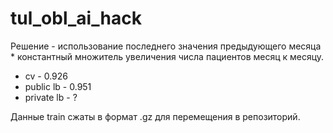 # tul_obl_ai_hack

Решение - использование последнего значения предыдующего месяца * константный множитель увеличения числа пациентов месяц к месяцу.

- cv - 0.926
- public lb - 0.951
- private lb - ?

Данные train сжаты в формат .gz для перемещения в репозиторий. 
